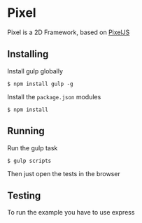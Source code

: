# Pixel

Pixel is a 2D Framework, based on [PixelJS](https://github.com/rastating/pixel.js)

## Installing

Install gulp globally

    $ npm install gulp -g

Install the `package.json` modules

    $ npm install

## Running

Run the gulp task

    $ gulp scripts

Then just open the tests in the browser

## Testing

To run the example you have to use express
